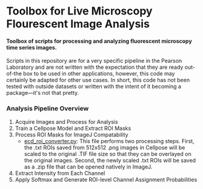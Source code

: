 # Toolbox for Live Microscopy Flourescent Image Analysis
#### Toolbox of scripts for processing and analyzing fluorescent microscopy time series images.
Scripts in this repository are for a very specific pipeline in the Pearson Laboratory and are not written with
the expectation that they are ready out-of-the box to be used in other applications, however, this code
may certainly be adapted for other use cases. In short, this code has not been tested with outside datasets 
or written with the intent of it becoming a package—it's not that pretty. <br>
### Analysis Pipeline Overview
1. Acquire Images and Process for Analysis
2. Train a Cellpose Model and Extract ROI Masks
3. Process ROI Masks for ImageJ Compatability
     * [ecd_roi_converter.py](https://github.com/emmachancellor/fluorescent_image_analysis/blob/main/ecd_roi_converter.py): This file performs two processing steps. First, the .txt ROIs saved from 512x512 .png images in Cellpose will be scaled to the original .TIF file size so that they can be overlayed on the original images. Second, the newly scaled .txt ROIs will be saved as a .zip file that can be opened natively in ImageJ. 
5. Extract Intensity from Each Channel
6. Apply Softmax and Generate ROI-level Channel Assignment Probabilities
